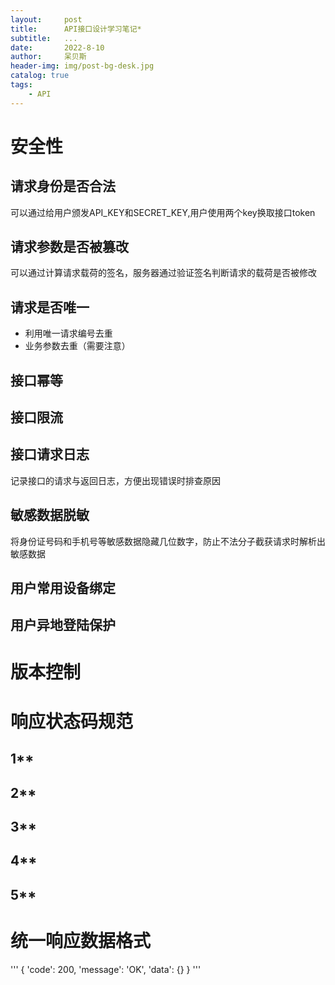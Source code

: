 ```yaml
---
layout:     post
title:      API接口设计学习笔记*
subtitle:   ...
date:       2022-8-10
author:     呆贝斯
header-img: img/post-bg-desk.jpg
catalog: true
tags:
    - API
---
```

# 安全性
## 请求身份是否合法
可以通过给用户颁发API_KEY和SECRET_KEY,用户使用两个key换取接口token
## 请求参数是否被篡改
可以通过计算请求载荷的签名，服务器通过验证签名判断请求的载荷是否被修改
## 请求是否唯一
* 利用唯一请求编号去重
* 业务参数去重（需要注意）
## 接口幂等
## 接口限流
## 接口请求日志
记录接口的请求与返回日志，方便出现错误时排查原因
## 敏感数据脱敏
将身份证号码和手机号等敏感数据隐藏几位数字，防止不法分子截获请求时解析出敏感数据
## 用户常用设备绑定
## 用户异地登陆保护
# 版本控制
# 响应状态码规范
## 1**
## 2**
## 3**
## 4**
## 5**
# 统一响应数据格式
'''
{
    'code': 200,
    'message': 'OK',
    'data': {}
}
'''
